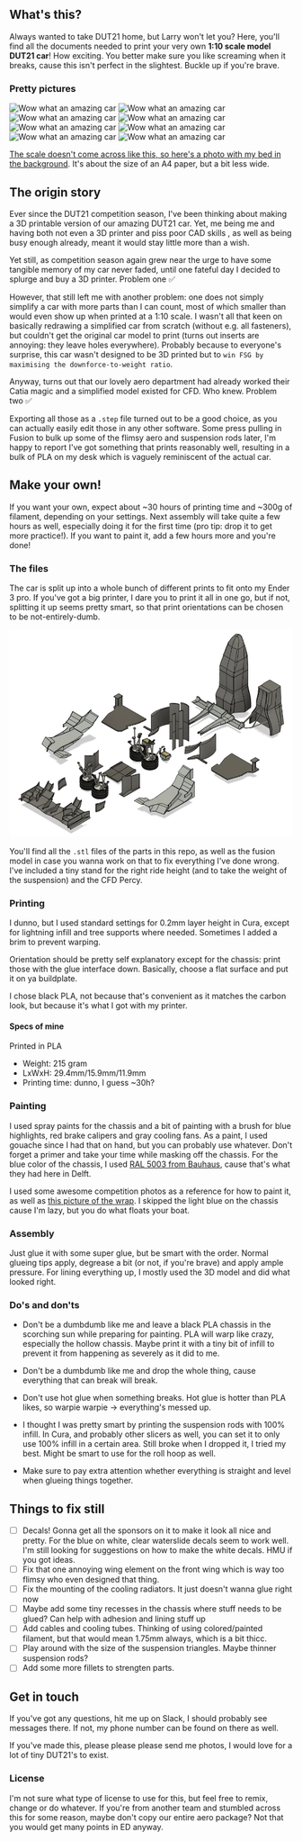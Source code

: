 
## What's this?
Always wanted to take DUT21 home, but Larry won't let you? Here, you'll find all the documents needed to print your very own **1:10 scale model DUT21 car**! How exciting. You better make sure you like screaming when it breaks, cause this isn't perfect in the slightest. Buckle up if you're brave.

### Pretty pictures
![](photos/pretty_image_3.png "Wow what an amazing car")
![](photos/pretty_image_2.png "Wow what an amazing car")
![](photos/pretty_image_1.png "Wow what an amazing car")
![](photos/pretty_image_7.png "Wow what an amazing car")
![](photos/pretty_image_8.png "Wow what an amazing car")
![](photos/pretty_image_4.png "Wow what an amazing car")
![](photos/pretty_image_5.png "Wow what an amazing car")
![](photos/pretty_image_6.png "Wow what an amazing car")





[The scale doesn't come across like this, so here's a photo with my bed in the background](photos/scale.png). It's about the size of an A4 paper, but a bit less wide.

## The origin story

Ever since the DUT21 competition season, I've been thinking about making a 3D printable version of our amazing DUT21 car. Yet, me being me and having both not even a 3D printer and piss poor CAD skills , as well as being busy enough already, meant it would stay little more than a wish.

Yet still, as competition season again grew near the urge to have some tangible memory of my car never faded, until one fateful day I decided to splurge and buy a 3D printer. Problem one :white_check_mark: 

However, that still left me with another problem: one does not simply simplify a car with more parts than I can count, most of which smaller than would even show up when printed at a 1:10 scale. I wasn't all that keen on basically redrawing a simplified car from scratch (without e.g. all fasteners), but couldn't get the original car model to print (turns out inserts are annoying: they leave holes everywhere). Probably because to everyone's surprise, this car wasn't designed to be 3D printed but to `win FSG by maximising the downforce-to-weight ratio`.

Anyway, turns out that our lovely aero department had already worked their Catia magic and a simplified model existed for  CFD. Who knew. Problem two :white_check_mark:

Exporting all those as a `.step` file turned out to be a good choice, as you can actually easily edit those in any other software. Some press pulling in Fusion to bulk up some of the flimsy aero and suspension rods later, I'm happy to report I've got something that prints reasonably well, resulting in a bulk of PLA on my desk which is vaguely reminiscent of the actual car. 

## Make your own!
If you want your own, expect about ~30 hours of printing time and ~300g of filament, depending on your settings. Next assembly will take quite a few hours as well, especially doing it for the first time (pro tip: drop it to get more practice!). If you want to paint it, add a few hours more and you're done!

### The files
The car is split up into a whole bunch of different prints to fit onto my Ender 3 pro. If you've got a big printer, I dare you to print it all in one go, but if not, splitting it up seems pretty smart, so that print orientations can be chosen to be not-entirely-dumb.

![](photos/print_orientation.png "Wow what an amazing car")

You'll find all the `.stl` files of the parts in this repo, as well as the fusion model in case you wanna work on that to fix everything I've done wrong. I've included a tiny stand for the right ride height (and to take the weight of the suspension) and the CFD Percy. 



### Printing
I dunno, but I used standard settings for 0.2mm layer height in Cura, except for lightning infill and tree supports where needed. Sometimes I added a brim to prevent warping. 

Orientation should be pretty self explanatory except for the chassis: print those with the glue interface down. Basically, choose a flat surface and put it on ya buildplate. 

I chose black PLA, not because that's convenient as it matches the carbon look, but because it's what I got with my printer.



#### Specs of mine
Printed in PLA
- Weight: 215 gram
- LxWxH: 29.4mm/15.9mm/11.9mm
- Printing time: dunno, I guess ~30h? 


### Painting
I used spray paints for the chassis and a bit of painting with a brush for blue highlights, red brake calipers and gray cooling fans. As a paint, I used gouache since I had that on hand, but you can probably use whatever. 
Don't forget a primer and take your time while masking off the chassis. For the blue color of the chassis, I used [RAL 5003 from Bauhaus](https://nl.bauhaus/spuitlak-gekleurd/dupli-color-color-lakspray-ral-5003-saffierblauw/p/15071694), cause that's what they had here in Delft.

I used some awesome competition photos as a reference for how to paint it, as well as [this picture of the wrap](photos/wrap.jpeg). I skipped the light blue on the chassis cause I'm lazy, but you do what floats your boat.

### Assembly
Just glue it with some super glue, but be smart with the order. Normal glueing tips apply, degrease a bit (or not, if you're brave) and apply ample pressure. For lining everything up, I mostly used the 3D model and did what looked right.

### Do's and don'ts 
- Don't be a dumbdumb like me and leave a black PLA chassis in the scorching sun while preparing for painting. PLA will warp like crazy, especially the hollow chassis. Maybe print it with a tiny bit of infill to prevent it from happening as severely as it did to me. 

- Don't be a dumbdumb like me and drop the whole thing, cause everything that can break will break.
- Don't use hot glue when something breaks. Hot glue is hotter than PLA likes, so warpie warpie -> everything's messed up.
- I thought I was pretty smart by printing the suspension rods with 100% infill. In Cura, and probably other slicers as well, you can set it to only use 100% infill in a certain area. Still broke when I dropped it, I tried my best. Might be smart to use for the roll hoop as well.
- Make sure to pay extra attention whether everything is straight and level when glueing things together.


## Things to fix still
- [ ] Decals! Gonna get all the sponsors on it to make it look all nice and pretty. For the blue on white, clear waterslide decals seem to work well. I'm still looking for suggestions on how to make the white decals. HMU if you got ideas.
- [ ] Fix that one annoying wing element on the front wing which is way too flimsy who even designed that thing.
- [ ] Fix the mounting of the cooling radiators. It just doesn't wanna glue right now
- [ ] Maybe add some tiny recesses in the chassis where stuff needs to be glued? Can help with adhesion and lining stuff up
- [ ] Add cables and cooling tubes. Thinking of using colored/painted filament, but that would mean 1.75mm always, which is a bit thicc.
- [ ] Play around with the size of the suspension triangles. Maybe thinner suspension rods?
- [ ] Add some more fillets to strengten parts.

## Get in touch
If you've got any questions, hit me up on Slack, I should probably see messages there. If not, my phone number can be found on there as well.

If you've made this, please please please send me photos, I would love for a lot of tiny DUT21's to exist.


### License
I'm not sure what type of license to use for this, but feel free to remix, change or do whatever. If you're from another team and stumbled across this for some reason, maybe don't copy our entire aero package? Not that you would get many points in ED anyway. 
